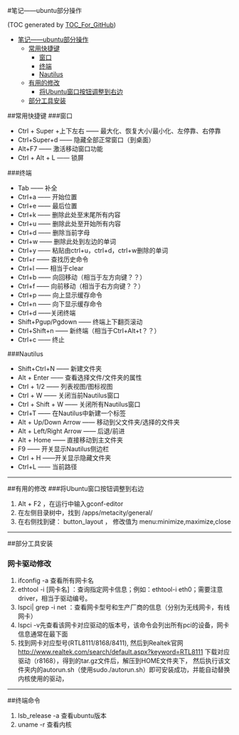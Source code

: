 #笔记——ubuntu部分操作

(TOC generated by [TOC_For_GitHub](https://github.com/zhangdanzhu/github_markdown_toc))

- [笔记——ubuntu部分操作](#笔记ubuntu部分操作)  
	- [常用快捷键](#常用快捷键)  
		- [窗口](#窗口)  
		- [终端](#终端)  
		- [Nautilus](#nautilus)  
	- [有用的修改](#有用的修改)  
		- [将Ubuntu窗口按钮调整到右边](#将ubuntu窗口按钮调整到右边)  
	- [部分工具安装](#部分工具安装)  


##常用快捷键
###窗口
-  Ctrl + Super +上下左右 —— 最大化、恢复大小/最小化、左停靠、右停靠
- Ctrl+Super+d —— 隐藏全部正常窗口（到桌面）
- Alt+F7 —— 激活移动窗口功能
- Ctrl + Alt + L —— 锁屏

###终端
- Tab —— 补全
- Ctrl+a —— 开始位置
- Ctrl+e —— 最后位置
- Ctrl+k —— 删除此处至末尾所有内容
- Ctrl+u —— 删除此处至开始所有内容
- Ctrl+d —— 删除当前字母
- Ctrl+w —— 删除此处到左边的单词
- Ctrl+y —— 粘贴由ctrl+u，ctrl+d，ctrl+w删除的单词
- Ctrl+r —— 查找历史命令
- Ctrl+l —— 相当于clear
- Ctrl+b —— 向回移动（相当于左方向键？？）
- Ctrl+f —— 向前移动（相当于右方向键？？）
- Ctrl+p —— 向上显示缓存命令
- Ctrl+n —— 向下显示缓存命令
- Ctrl+d ——关闭终端
- Shift+Pgup/Pgdown —— 终端上下翻页滚动
- Ctrl+Shift+n —— 新终端（相当于Ctrl+Alt+t？？）
- Ctrl+c —— 终止

###Nautilus
- Shift+Ctrl+N —— 新建文件夹
- Alt + Enter —— 查看选择文件/文件夹的属性
- Ctrl + 1/2 —— 列表视图/图标视图
- Ctrl + W —— 关闭当前Nautilus窗口
- Ctrl + Shift + W —— 关闭所有Nautilus窗口
- Ctrl+T —— 在Nautilus中新建一个标签
- Alt + Up/Down Arrow —— 移动到父文件夹/选择的文件夹
- Alt + Left/Right Arrow —— 后退/前进
- Alt + Home —— 直接移动到主文件夹
- F9 —— 开关显示Nautilus侧边栏
- Ctrl + H ——开关显示隐藏文件夹
- Ctrl+L —— 当前路径

***
##有用的修改
###将Ubuntu窗口按钮调整到右边
1. Alt + F2 ，在运行中输入gconf-editor 
2. 在左侧目录树中，找到 /apps/metacity/general/ 
3. 在右侧找到键： button_layout ， 修改值为 menu:minimize,maximize,close

***
##部分工具安装
### 网卡驱动修改
1. ifconfig -a 查看所有网卡名
2. ethtool -i \[网卡名] ：查询指定网卡信息；例如：ethtool-i eth0；需要注意driver，相当于驱动编号。
 3. lspci| grep -i net ：查看网卡型号和生产厂商的信息（分别为无线网卡，有线网卡）
 4. lspci -v先查看该网卡对应驱动的版本号，该命令会列出所有pci的设备，网卡信息通常在最下面
 5. 找到网卡对应型号(RTL8111/8168/8411), 然后到Realtek官网 http://www.realtek.com/search/default.aspx?keyword=RTL8111
下载对应驱动（r8168），得到的tar.gz文件后，解压到HOME文件夹下，
然后执行该文件夹内的autorun.sh（使用sudo./autorun.sh）即可安装成功，并能自动替换内核使用的驱动，

***
##终端命令
1. lsb_release -a 查看ubuntu版本
2. uname -r 查看内核


  
  
